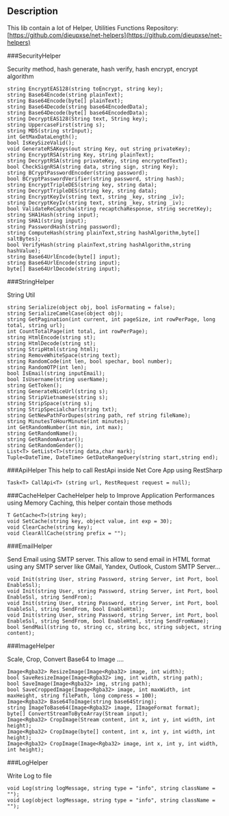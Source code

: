 ## Description
This lib contain a lot of Helper, Utilities Functions
Repository: [https://github.com/dieupxse/net-helpers](https://github.com/dieupxse/net-helpers)

###SecurityHelper

Security method, hash generate, hash verify, hash encrypt, encrypt algorithm

```
string EncryptEAS128(string toEncrypt, string key);
string Base64Encode(string plainText);
string Base64Encode(byte[] plainText);
string Base64Decode(string base64EncodedData);
string Base64Decode(byte[] base64EncodedData);
string DecryptEAS128(String text, String key);
string UppercaseFirst(string s);
string MD5(string strInput);
int GetMaxDataLength();
bool IsKeySizeValid();
void GenerateRSAKeys(out string Key, out string privateKey);
string EncryptRSA(string Key, string plainText);
string DecryptRSA(string privateKey, string encryptedText);
bool CheckSignRSA(string data, string sign, string Key);
string BCryptPasswordEncoder(string password);
bool BCryptPasswordVerifier(string password, string hash);
string EncryptTripleDES(string key, string data);
string DecryptTripleDES(string key, string data);
string EncryptKeyIv(string text, string _key, string _iv);
string DecryptKeyIv(string text, string _key, string _iv);
bool ValidateReCaptcha(string recaptchaResponse, string secretKey);
string SHA1Hash(string input);
string SHA1(string input);
string PasswordHash(string password);
string ComputeHash(string plainText,string hashAlgorithm,byte[] saltBytes);
bool VerifyHash(string plainText,string hashAlgorithm,string hashValue);
string Base64UrlEncode(byte[] input);
string Base64UrlEncode(string input);
byte[] Base64UrlDecode(string input);
```
###StringHelper

String Util

```
string Serialize(object obj, bool isFormating = false);
string SerializeCamelCase(object obj);
string GetPagination(int current, int pageSize, int rowPerPage, long total, string url);
int CountTotalPage(int total, int rowPerPage);
string HtmlEncode(string st);
string HtmlDecode(string st);
string StripHtml(string html);
string RemoveWhiteSpace(string text);
string RandomCode(int len, bool spechar, bool number);
string RandomOTP(int len);
bool IsEmail(string inputEmail);
bool IsUsername(string userName);
string GetToken();
string GenerateNiceUrl(string s);
string StripVietnamese(string s);
string StripSpace(string s);
string StripSpecialchar(string txt);
string GetNewPathForDupes(string path, ref string fileName);
string MinutesToHourMinute(int minutes);
int GetRandomNumber(int min, int max);
string GetRandomName();
string GetRandomAvatar();
string GetRandomGender();
List<T> GetList<T>(string data,char mark);
Tuple<DateTime, DateTime> GetDateRangeQuery(string start,string end);
```
###ApiHelper
This help to call RestApi inside Net Core App using RestSharp
```
Task<T> CallApi<T> (string url, RestRequest request = null);
```
###CacheHelper
CacheHelper help to Improve Application Performances  using Memory Caching, this helper contain those methods
```
T GetCache<T>(string key);
void SetCache(string key, object value, int exp = 30);
void ClearCache(string key);
void ClearAllCache(string prefix = "");
```
###EmailHelper

Send Email using SMTP server. This allow to send email in HTML format using any SMTP server like GMail, Yandex, Outlook, Custom SMTP Server...

```
void Init(string User, string Password, string Server, int Port, bool EnableSsl);
void Init(string User, string Password, string Server, int Port, bool EnableSsl, string SendFrom);
void Init(string User, string Password, string Server, int Port, bool EnableSsl, string SendFrom, bool EnableHtml);
void Init(string User, string Password, string Server, int Port, bool EnableSsl, string SendFrom, bool EnableHtml, string SendFromName);
bool SendMail(string to, string cc, string bcc, string subject, string content);
```

###ImageHelper

Scale, Crop, Convert Base64 to Image ....

```
Image<Rgba32> ResizeImage(Image<Rgba32> image, int width);
bool SaveResizeImage(Image<Rgba32> img, int width, string path);
bool SaveImage(Image<Rgba32> img, string path);
bool SaveCroppedImage(Image<Rgba32> image, int maxWidth, int maxHeight, string filePath, long compress = 100);
Image<Rgba32> Base64ToImage(string base64String);
string ImageToBase64(Image<Rgba32> image, IImageFormat format);
byte[] ConvertStreamToByteArray(Stream input);
Image<Rgba32> CropImage(Stream content, int x, int y, int width, int height);
Image<Rgba32> CropImage(byte[] content, int x, int y, int width, int height);
Image<Rgba32> CropImage(Image<Rgba32> image, int x, int y, int width, int height);
```

###LogHelper

Write Log to file

```
void Log(string logMessage, string type = "info", string className = "");
void Log(object logMessage, string type = "info", string className = "");
```
